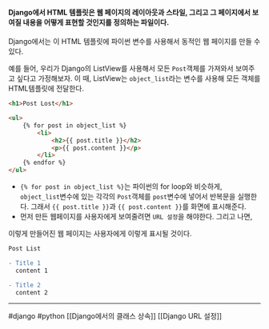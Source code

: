 #### Django에서 HTML 템플릿은 웹 페이지의 레이아웃과 스타일, 그리고 그 페이지에서 보여질 내용을 어떻게 표현할 것인지를 정의하는 파일이다.

Django에서는 이 HTML 템플릿에 파이썬 변수를 사용해서 동적인 웹 페이지를 만들 수 있다.

예를 들어, 우리가 Django의 ListView를 사용해서 모든 `Post`객체를 가져와서 보여주고 싶다고 가정해보자.
이 때, ListView는 `object_list`라는 변수를 사용해 모든 객체를 HTML템플릿에 전달한다. 
```html
<h1>Post Lost</h1>

<ul>
	{% for post in object_list %}
		<li>
			<h2>{{ post.title }}</h2>
			<p>{{ post.content }}</p>
		</li>
	{% endfor %}
</ul>
```
- `{% for post in object_list %}`는 파이썬의 for loop와 비슷하게, `object_list`변수에 있는 각각의 `Post`객체를 `post`변수에 넣어서 반복문을 실행한다. 그래서 `{{ post.title }}`과 `{{ post.content }}`를 화면에 표시해준다.
- 먼저 만든 웹페이지를 사용자에게 보여줄려면 `URL 설정`을 해야한다. 그리고 나면,

이렇게 만들어진 웹 페이지는 사용자에게 이렇게 표시될 것이다.
```diff
Post List

- Title 1
  content 1

- Title 2
  content 2
```

---
#django #python [[Django에서의 클래스 상속]] [[Django URL 설정]]

